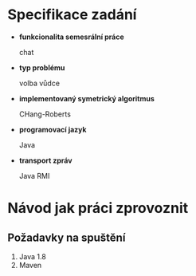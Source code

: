 # Specifikace zadání

* <b>funkcionalita semesrální práce</b>
  <p>chat</p>
* <b>typ problému</b>
  <p>volba vůdce</p>
* <b>implementovaný symetrický algoritmus</b>
  <p>CHang-Roberts</p>
* <b>programovací jazyk</b>
  <p>Java</p>
* <b>transport zpráv</b>
  <p>Java RMI</p>
  
# Návod jak práci zprovoznit
## Požadavky na spuštění
<ol>
  <li>Java 1.8</li>
  <li>Maven</li>
</ol>

